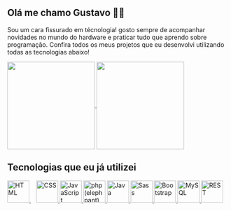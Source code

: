 ## Olá me chamo Gustavo ✋🏼
Sou um cara fissurado em técnologia! gosto sempre de acompanhar novidades no mundo do hardware e praticar tudo que aprendo sobre programação. Confira todos os meus projetos que eu desenvolvi utilizando todas as tecnologias abaixo! 

<a href="https://github.com/anuraghazra/github-readme-stats">
  <img height=200 align="center" src="https://github-readme-stats.vercel.app/api?username=GustavoSachetto" />
</a>
<a href="https://github.com/anuraghazra/convoychat">
  <img height=200 align="center" src="https://github-readme-stats.vercel.app/api/top-langs?username=GustavoSachetto&layout=compact&langs_count=8&card_width=320" />
</a>

## Tecnologias que eu já utilizei
<div>
	<a href="https://github.com/GustavoSachetto?tab=repositories&q=&type=&language=html&sort=">
		<img width="50" src="https://user-images.githubusercontent.com/25181517/192158954-f88b5814-d510-4564-b285-dff7d6400dad.png" alt="HTML" title="HTML"/>
	</a>
	‎ ‎ ‎ 
	<a href="https://github.com/GustavoSachetto?tab=repositories&q=&type=&language=css&sort=">
		<img width="50" src="https://user-images.githubusercontent.com/25181517/183898674-75a4a1b1-f960-4ea9-abcb-637170a00a75.png" alt="CSS" title="CSS"/>
	</a>
	<a href="https://github.com/GustavoSachetto?tab=repositories&q=&type=&language=js&sort=">
		<img width="50" src="https://user-images.githubusercontent.com/25181517/117447155-6a868a00-af3d-11eb-9cfe-245df15c9f3f.png" alt="JavaScript" title="JavaScript"/>
	</a>
	<a href="https://github.com/GustavoSachetto?tab=repositories&q=&type=&language=php&sort=">
		<img width="50" src="https://github.com/marwin1991/profile-technology-icons/assets/76662862/dbbc299a-8356-45e4-9d2e-a6c21b4569cf" alt="php (elephpant)" title="php (elephpant)"/>
	</a>
	<a href="https://github.com/GustavoSachetto?tab=repositories&q=&type=&language=java&sort=">
		<img width="50" src="https://user-images.githubusercontent.com/25181517/117201156-9a724800-adec-11eb-9a9d-3cd0f67da4bc.png" alt="Java" title="Java"/>
	</a>
	<a href="https://github.com/GustavoSachetto?tab=repositories&q=&type=&language=scss&sort=">
		<img width="50" src="https://user-images.githubusercontent.com/25181517/192158956-48192682-23d5-4bfc-9dfb-6511ade346bc.png" alt="Sass" title="Sass"/>
	</a>
	<a href="https://github.com/GustavoSachetto?tab=repositories&q=&type=&language=&sort=">
		<img width="50" src="https://user-images.githubusercontent.com/25181517/183898054-b3d693d4-dafb-4808-a509-bab54cf5de34.png" alt="Bootstrap" title="Bootstrap"/>
	</a>
	<a href="https://github.com/GustavoSachetto?tab=repositories&q=&type=&language=&sort=">
		<img width="50" src="https://user-images.githubusercontent.com/25181517/183896128-ec99105a-ec1a-4d85-b08b-1aa1620b2046.png" alt="MySQL" title="MySQL"/>
	</a>
	<a href="https://github.com/GustavoSachetto?tab=repositories&q=api&type=&language=&sort=">
		<img width="50" src="https://user-images.githubusercontent.com/25181517/192107858-fe19f043-c502-4009-8c47-476fc89718ad.png" alt="REST" title="REST"/>
	</a>
</div>
